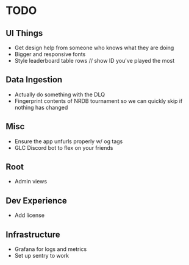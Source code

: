 # TODO

## UI Things

- Get design help from someone who knows what they are doing
- Bigger and responsive fonts
- Style leaderboard table rows // show ID you've played the most

## Data Ingestion

- Actually do something with the DLQ
- Fingerprint contents of NRDB tournament so we can quickly skip if nothing has changed

## Misc

- Ensure the app unfurls properly w/ og tags
- GLC Discord bot to flex on your friends

## Root

- Admin views

## Dev Experience

- Add license

## Infrastructure

- Grafana for logs and metrics
- Set up sentry to work
